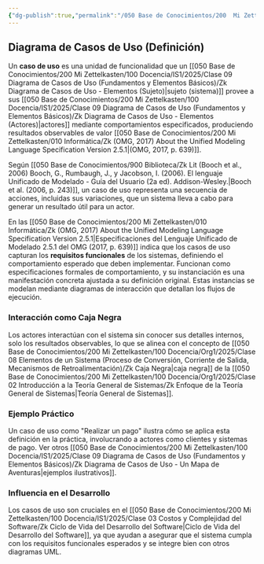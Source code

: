 ```yaml
---
{"dg-publish":true,"permalink":"/050 Base de Conocimientos/200  Mi Zettelkasten/100 Docencia/IS1/2025/Clase 09 Diagrama de Casos de Uso (Fundamentos y Elementos Básicos)/Zk UML Casos de Uso - Definición/","tags":["digitalGarden","diagramaCasosDeUso"]}
---
```


## Diagrama de Casos de Uso (Definición)

Un **caso de uso** es una unidad de funcionalidad que un [[050 Base de Conocimientos/200  Mi Zettelkasten/100 Docencia/IS1/2025/Clase 09 Diagrama de Casos de Uso (Fundamentos y Elementos Básicos)/Zk Diagrama de Casos de Uso - Elementos (Sujeto)\|sujeto (sistema)]] provee a sus [[050 Base de Conocimientos/200  Mi Zettelkasten/100 Docencia/IS1/2025/Clase 09 Diagrama de Casos de Uso (Fundamentos y Elementos Básicos)/Zk Diagrama de Casos de Uso - Elementos (Actores)\|actores]] mediante comportamientos especificados, produciendo resultados observables de valor [[050 Base de Conocimientos/200  Mi Zettelkasten/010 Informática/Zk (OMG, 2017) About the Unified Modeling Language Specification Version 2.5.1\|(OMG, 2017, p. 639)]].

Según [[050 Base de Conocimientos/900 Biblioteca/Zk Lit (Booch et al., 2006) Booch, G., Rumbaugh, J., y Jacobson, I. (2006). El lenguaje Unificado de Modelado - Guía del Usuario (2a ed). Addison-Wesley.\|Booch et al. (2006, p. 243)]], un caso de uso representa una secuencia de acciones, incluidas sus variaciones, que un sistema lleva a cabo para generar un resultado útil para un actor.

En las  [[050 Base de Conocimientos/200  Mi Zettelkasten/010 Informática/Zk (OMG, 2017) About the Unified Modeling Language Specification Version 2.5.1\|Especificaciones del Lenguaje Unificado de  Modelado 2.5.1 del OMG (2017, p. 639)]] indica que los casos de uso capturan los **requisitos funcionales** de los sistemas, definiendo el comportamiento esperado que deben implementar. Funcionan como especificaciones formales de comportamiento, y su instanciación es una manifestación concreta ajustada a su definición original. Estas instancias se modelan mediante diagramas de interacción que detallan los flujos de ejecución.

### Interacción como Caja Negra

Los actores interactúan con el sistema sin conocer sus detalles internos, solo los resultados observables, lo que se alinea con el concepto de [[050 Base de Conocimientos/200  Mi Zettelkasten/100 Docencia/Org1/2025/Clase 08 Elementos de un Sistema (Proceso de Conversión, Corriente de Salida, Mecanismos de Retroalimentación)/Zk Caja Negra\|caja negra]]  de la [[050 Base de Conocimientos/200  Mi Zettelkasten/100 Docencia/Org1/2025/Clase 02 Introducción a la Teoría General de Sistemas/Zk Enfoque de la Teoría General de Sistemas\|Teoría General de Sistemas]].

### Ejemplo Práctico

Un caso de uso como "Realizar un pago" ilustra cómo se aplica esta definición en la práctica, involucrando a actores como clientes y sistemas de pago. Ver otros [[050 Base de Conocimientos/200  Mi Zettelkasten/100 Docencia/IS1/2025/Clase 09 Diagrama de Casos de Uso (Fundamentos y Elementos Básicos)/Zk Diagrama de Casos de Uso - Un Mapa de Aventuras\|ejemplos ilustrativos]].

### Influencia en el Desarrollo

Los casos de uso son cruciales en el [[050 Base de Conocimientos/200  Mi Zettelkasten/100 Docencia/IS1/2025/Clase 03 Costos y Complejidad del Software/Zk Ciclo de Vida del Desarrollo del Software\|Ciclo de Vida del Desarrollo del Software]], ya que ayudan a asegurar que el sistema cumpla con los requisitos funcionales esperados y se integre bien con otros diagramas UML.